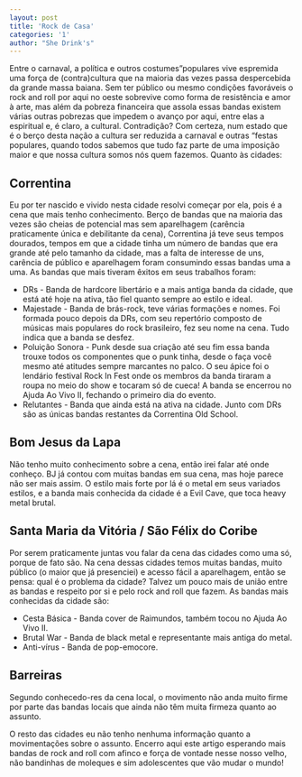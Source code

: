 ```yaml
---
layout: post
title: 'Rock de Casa'
categories: '1'
author: "She Drink's"
---
```


Entre o carnaval, a política e outros costumes”populares vive espremida
uma força de (contra)cultura que na maioria das vezes passa despercebida
da grande massa baiana. Sem ter público ou mesmo condições favoráveis o
rock and roll por aqui no oeste sobrevive como forma de resistência e
amor à arte, mas além da pobreza financeira que assola essas bandas
existem várias outras pobrezas que impedem o avanço por aqui, entre elas
a espiritual e, é claro, a cultural. Contradição? Com certeza, num estado
que é o berço desta nação a cultura ser reduzida a carnaval e outras
“festas populares, quando todos sabemos que tudo faz parte de uma imposição
maior e que nossa cultura somos nós quem fazemos. Quanto às cidades:


## Correntina
Eu por ter nascido e vivido nesta cidade resolvi começar por ela, pois é
a cena que mais tenho conhecimento. Berço de bandas que na maioria das
vezes são cheias de potencial mas sem aparelhagem (carência praticamente
única e debilitante da cena), Correntina já teve seus tempos dourados,
tempos em que a cidade tinha um número de bandas que era grande até pelo
tamanho da cidade, mas a falta de interesse de uns, carência de público e
aparelhagem foram consumindo essas bandas uma a uma. As bandas que mais
tiveram êxitos em seus trabalhos foram:
* DRs - Banda de hardcore libertário e a mais antiga banda da cidade,
  que está até hoje na ativa, tão fiel quanto sempre ao estilo e ideal.
* Majestade - Banda de brás-rock, teve várias formações e nomes. Foi
  formada pouco depois da DRs, com seu repertório composto de músicas mais
  populares do rock brasileiro, fez seu nome na cena. Tudo indica que a
  banda se desfez.
* Poluição Sonora - Punk desde sua criação até seu fim essa banda trouxe
  todos os componentes que o punk tinha, desde o faça você mesmo até atitudes
  sempre marcantes no palco. O seu ápice foi o lendário festival Rock In Fest
  onde os membros da banda tiraram a roupa no meio do show e tocaram só de
  cueca! A banda se encerrou no Ajuda Ao Vivo II, fechando o primeiro dia do
  evento.
* Relutantes - Banda que ainda está na ativa na cidade. Junto com DRs são as
  únicas bandas restantes da Correntina Old School.

## Bom Jesus da Lapa
Não tenho muito conhecimento sobre a cena, então irei falar até onde conheço.
BJ já contou com muitas bandas em sua cena, mas hoje parece não ser mais assim.
O estilo mais forte por lá é o metal em seus variados estilos, e a banda mais
conhecida da cidade é a Evil Cave, que toca heavy metal brutal.

## Santa Maria da Vitória / São Félix do Coribe
Por serem praticamente juntas vou falar da cena das cidades como uma só,
porque de fato são. Na cena dessas cidades temos muitas bandas, muito público
(o maior que já presenciei) e acesso fácil a aparelhagem, então se pensa: qual
é o problema da cidade? Talvez um pouco mais de união entre as bandas e
respeito por si e pelo rock and roll que fazem. As bandas mais conhecidas da
cidade são:
* Cesta Básica - Banda cover de Raimundos, também tocou no Ajuda Ao Vivo II.
* Brutal War - Banda de black metal e representante mais antiga do metal.
* Anti-vírus - Banda de pop-emocore.

## Barreiras
Segundo conhecedo-res da cena local, o movimento não anda muito firme por
parte das bandas locais que ainda não têm muita firmeza quanto ao assunto.

O resto das cidades eu não tenho nenhuma informação quanto a movimentações
sobre o assunto. Encerro aqui este artigo esperando mais bandas de rock and
roll com afinco e força de vontade nesse nosso velho, não bandinhas de moleques
e sim adolescentes que vão mudar o mundo!
